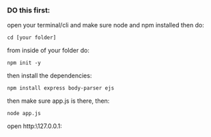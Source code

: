 ### DO this first:
open your terminal/cli and make sure node and npm installed then do:
```
cd [your folder]
```
from inside of your folder do:
```
npm init -y
```
then install the dependencies:
```
npm install express body-parser ejs
```
then make sure app.js is there, then:
```
node app.js
```
open http:\\127.0.0.1:<port number>
